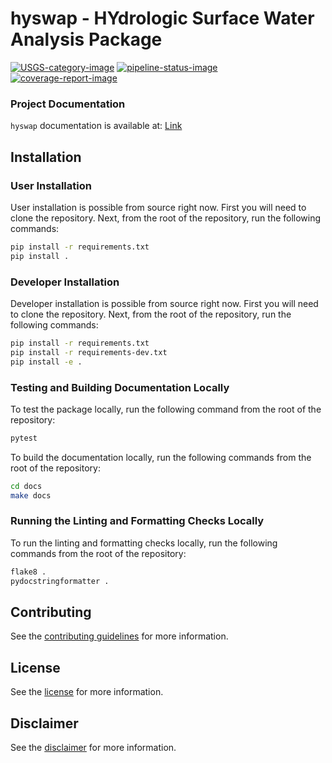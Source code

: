 # hyswap - HYdrologic Surface Water Analysis Package

[![USGS-category-image](https://img.shields.io/badge/USGS-Core-green.svg)](https://owi.usgs.gov/R/packages.html#core)
[![pipeline-status-image](https://code.usgs.gov/water/computational-tools/surface-water-work/hyswap/badges/main/pipeline.svg)](https://code.usgs.gov/water/computational-tools/surface-water-work/hyswap/-/commits/main)
[![coverage-report-image](https://code.usgs.gov/water/computational-tools/surface-water-work/hyswap/badges/main/coverage.svg)](https://code.usgs.gov/water/computational-tools/surface-water-work/hyswap/-/commits/main)

### Project Documentation

`hyswap` documentation is available at: [Link](https://rconnect.usgs.gov/hyswap-docs/html/)

## Installation

### User Installation

User installation is possible from source right now.
First you will need to clone the repository.
Next, from the root of the repository, run the following commands:

```bash
pip install -r requirements.txt
pip install .
```

### Developer Installation

Developer installation is possible from source right now.
First you will need to clone the repository.
Next, from the root of the repository, run the following commands:

```bash
pip install -r requirements.txt
pip install -r requirements-dev.txt
pip install -e .
```

### Testing and Building Documentation Locally

To test the package locally, run the following command from the root of the repository:

```bash
pytest
```

To build the documentation locally, run the following commands from the root of the repository:

```bash
cd docs
make docs
```

### Running the Linting and Formatting Checks Locally

To run the linting and formatting checks locally, run the following commands from the root of the repository:

```bash
flake8 .
pydocstringformatter .
```

## Contributing

See the [contributing guidelines](CONTRIBUTING.md) for more information.

## License

See the [license](LICENSE.md) for more information.

## Disclaimer

See the [disclaimer](DISCLAIMER.md) for more information.
